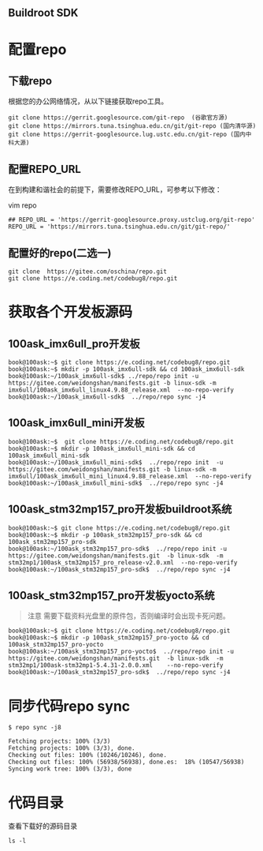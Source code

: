 Buildroot SDK
------

# 配置repo
## 下载repo
根据您的办公网络情况，从以下链接获取repo工具。
```
git clone https://gerrit.googlesource.com/git-repo  (谷歌官方源)
git clone https://mirrors.tuna.tsinghua.edu.cn/git/git-repo (国内清华源)
git clone https://gerrit-googlesource.lug.ustc.edu.cn/git-repo (国内中科大源)

```
## 配置REPO_URL
在到构建和谐社会的前提下，需要修改REPO_URL，可参考以下修改：

  vim repo

```
## REPO_URL = 'https://gerrit-googlesource.proxy.ustclug.org/git-repo'
REPO_URL = 'https://mirrors.tuna.tsinghua.edu.cn/git/git-repo/'
```

## 配置好的repo(二选一)
```
git clone  https://gitee.com/oschina/repo.git
git clone https://e.coding.net/codebug8/repo.git
```

# 获取各个开发板源码
## 100ask_imx6ull_pro开发板
```
book@100ask:~$ git clone https://e.coding.net/codebug8/repo.git
book@100ask:~$ mkdir -p 100ask_imx6ull-sdk && cd 100ask_imx6ull-sdk
book@100ask:~/100ask_imx6ull-sdk$ ../repo/repo init -u  https://gitee.com/weidongshan/manifests.git -b linux-sdk -m imx6ull/100ask_imx6ull_linux4.9.88_release.xml  --no-repo-verify
book@100ask:~/100ask_imx6ull-sdk$  ../repo/repo sync -j4
```


## 100ask_imx6ull_mini开发板
```
book@100ask:~$  git clone https://e.coding.net/codebug8/repo.git
book@100ask:~$ mkdir -p 100ask_imx6ull_mini-sdk && cd 100ask_imx6ull_mini-sdk
book@100ask:~/100ask_imx6ull_mini-sdk$  ../repo/repo init  -u  https://gitee.com/weidongshan/manifests.git -b linux-sdk -m imx6ull/100ask_imx6ull_mini_linux4.9.88_release.xml  --no-repo-verify
book@100ask:~/100ask_imx6ull_mini-sdk$  ../repo/repo sync -j4
```

## 100ask_stm32mp157_pro开发板buildroot系统

```
book@100ask:~$ git clone https://e.coding.net/codebug8/repo.git
book@100ask:~$ mkdir -p 100ask_stm32mp157_pro-sdk && cd 100ask_stm32mp157_pro-sdk
book@100ask:~/100ask_stm32mp157_pro-sdk$  ../repo/repo init -u  https://gitee.com/weidongshan/manifests.git  -b linux-sdk  -m stm32mp1/100ask_stm32mp157_pro_release-v2.0.xml  --no-repo-verify
book@100ask:~/100ask_stm32mp157_pro-sdk$  ../repo/repo sync -j4

```
## 100ask_stm32mp157_pro开发板yocto系统
> 注意 需要下载资料光盘里的原件包，否则编译时会出现卡死问题。

```
book@100ask:~$ git clone https://e.coding.net/codebug8/repo.git
book@100ask:~$ mkdir -p 100ask_stm32mp157_pro-yocto && cd 100ask_stm32mp157_pro-yocto
book@100ask:~/100ask_stm32mp157_pro-yocto$  ../repo/repo init -u  https://gitee.com/weidongshan/manifests.git  -b linux-sdk  -m stm32mp1/100ask-stm32mp1-5.4.31-2.0.0.xml    --no-repo-verify
book@100ask:~/100ask_stm32mp157_pro-sdk$  ../repo/repo sync -j4
```



# 同步代码repo sync

```
$ repo sync -j8

```
```
Fetching projects: 100% (3/3)
Fetching projects: 100% (3/3), done.
Checking out files: 100% (10246/10246), done.
Checking out files: 100% (56938/56938), done.es:  18% (10547/56938)
Syncing work tree: 100% (3/3), done
```
# 代码目录
查看下载好的源码目录
```
ls -l
```

